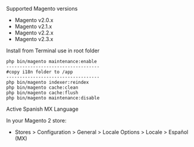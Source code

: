 Supported Magento versions

- Magento v2.0.x
- Magento v2.1.x
- Magento v2.2.x
- Magento v2.3.x

Install from Terminal use in root folder

```
php bin/magento maintenance:enable
-----------------------------------
#copy i18n folder to /app
-----------------------------------
php bin/magento indexer:reindex
php bin/magento cache:clean
php bin/magento cache:flush
php bin/magento maintenance:disable

```

Active Spanish MX Language

In your Magento 2 store:
- Stores > Configuration > General > Locale Options > Locale > Español (MX)
